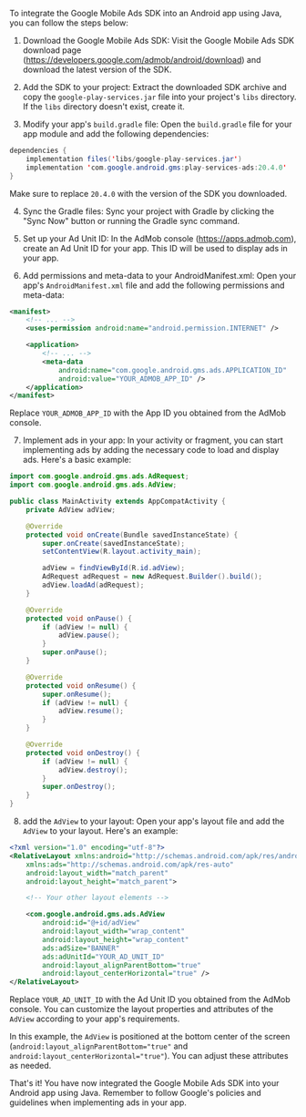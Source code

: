 To integrate the Google Mobile Ads SDK into an Android app using Java, you can follow the steps below:

1. Download the Google Mobile Ads SDK: Visit the Google Mobile Ads SDK download page (https://developers.google.com/admob/android/download) and download the latest version of the SDK.

2. Add the SDK to your project: Extract the downloaded SDK archive and copy the `google-play-services.jar` file into your project's `libs` directory. If the `libs` directory doesn't exist, create it.

3. Modify your app's `build.gradle` file: Open the `build.gradle` file for your app module and add the following dependencies:

```java
dependencies {
    implementation files('libs/google-play-services.jar')
    implementation 'com.google.android.gms:play-services-ads:20.4.0'
}
```

Make sure to replace `20.4.0` with the version of the SDK you downloaded.

4. Sync the Gradle files: Sync your project with Gradle by clicking the "Sync Now" button or running the Gradle sync command.

5. Set up your Ad Unit ID: In the AdMob console (https://apps.admob.com), create an Ad Unit ID for your app. This ID will be used to display ads in your app.

6. Add permissions and meta-data to your AndroidManifest.xml: Open your app's `AndroidManifest.xml` file and add the following permissions and meta-data:

```xml
<manifest>
    <!-- ... -->
    <uses-permission android:name="android.permission.INTERNET" />

    <application>
        <!-- ... -->
        <meta-data
            android:name="com.google.android.gms.ads.APPLICATION_ID"
            android:value="YOUR_ADMOB_APP_ID" />
    </application>
</manifest>
```

Replace `YOUR_ADMOB_APP_ID` with the App ID you obtained from the AdMob console.

7. Implement ads in your app: In your activity or fragment, you can start implementing ads by adding the necessary code to load and display ads. Here's a basic example:

```java
import com.google.android.gms.ads.AdRequest;
import com.google.android.gms.ads.AdView;

public class MainActivity extends AppCompatActivity {
    private AdView adView;

    @Override
    protected void onCreate(Bundle savedInstanceState) {
        super.onCreate(savedInstanceState);
        setContentView(R.layout.activity_main);

        adView = findViewById(R.id.adView);
        AdRequest adRequest = new AdRequest.Builder().build();
        adView.loadAd(adRequest);
    }

    @Override
    protected void onPause() {
        if (adView != null) {
            adView.pause();
        }
        super.onPause();
    }

    @Override
    protected void onResume() {
        super.onResume();
        if (adView != null) {
            adView.resume();
        }
    }

    @Override
    protected void onDestroy() {
        if (adView != null) {
            adView.destroy();
        }
        super.onDestroy();
    }
}
```

8. add the `AdView` to your layout: Open your app's layout file and add the `AdView` to your layout. Here's an example:

```xml
<?xml version="1.0" encoding="utf-8"?>
<RelativeLayout xmlns:android="http://schemas.android.com/apk/res/android"
    xmlns:ads="http://schemas.android.com/apk/res-auto"
    android:layout_width="match_parent"
    android:layout_height="match_parent">

    <!-- Your other layout elements -->

    <com.google.android.gms.ads.AdView
        android:id="@+id/adView"
        android:layout_width="wrap_content"
        android:layout_height="wrap_content"
        ads:adSize="BANNER"
        ads:adUnitId="YOUR_AD_UNIT_ID"
        android:layout_alignParentBottom="true"
        android:layout_centerHorizontal="true" />
</RelativeLayout>
```

Replace `YOUR_AD_UNIT_ID` with the Ad Unit ID you obtained from the AdMob console. You can customize the layout properties and attributes of the `AdView` according to your app's requirements.

In this example, the `AdView` is positioned at the bottom center of the screen (`android:layout_alignParentBottom="true"` and `android:layout_centerHorizontal="true"`). You can adjust these attributes as needed.

That's it! You have now integrated the Google Mobile Ads SDK into your Android app using Java. Remember to follow Google's policies and guidelines when implementing ads in your app.